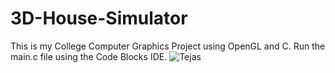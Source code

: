 # 3D-House-Simulator
This is my College Computer Graphics Project using OpenGL and C.
Run the main.c file using the Code Blocks IDE.
![Tejas](https://images.unsplash.com/photo-1558981852-426c6c22a060?ixlib=rb-1.2.1&ixid=eyJhcHBfaWQiOjEyMDd9&auto=format&fit=crop&w=1351&q=80)
